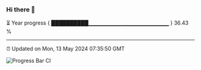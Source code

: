 ### Hi there 👋

⏳ Year progress { ██████████▁▁▁▁▁▁▁▁▁▁▁▁▁▁▁▁▁▁▁▁ } 36.43 %

---

⏰ Updated on Mon, 13 May 2024 07:35:50 GMT

![Progress Bar CI](https://github.com/IshwaranRudhara/GIT-ACTION/workflows/Progress%20Bar%20CI/badge.svg)
